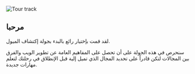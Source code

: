 ![Tour track](tour.png) 

## مرحبا

لقد قمت بإختيار رائع بالبدء بجولة إكتشاف الميول.

سنحرص في هذه الجولة على أن تحصل على المفاهيم العامة عن تطوير الويب والفرق بين المجالات لتكن قادراً على تحديد المجال الذي تميل إلية قبل الإنطلاق في رحلتك لتعلم مهارات جديدة.
